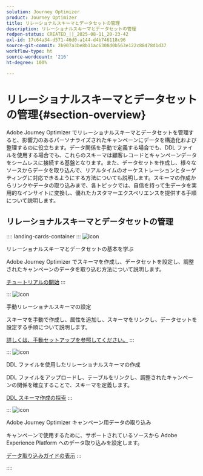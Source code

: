 ```yaml
---
solution: Journey Optimizer
product: Journey Optimizer
title: リレーショナルスキーマとデータセットの管理
description: リレーショナルスキーマとデータセットの管理
redpen-status: CREATED_||_2025-08-11_20-23-42
exl-id: 17c64a34-d571-46d0-a144-d4b746118c96
source-git-commit: 2b907a3be8b11ac6308d0b563e122c88478d1d37
workflow-type: ht
source-wordcount: '216'
ht-degree: 100%

---
```


# リレーショナルスキーマとデータセットの管理{#section-overview}

Adobe Journey Optimizer でリレーショナルスキーマとデータセットを管理すると、影響力のあるパーソナライズされたキャンペーンにデータを構造化および整理するのに役立ちます。データ関係を手動で定義する場合でも、DDL ファイルを使用する場合でも、これらのスキーマは顧客レコードとキャンペーンデータをシームレスに接続する基盤となります。また、データセットを作成し、様々なソースからデータを取り込んで、リアルタイムのオーケストレーションとターゲティングに対応できるようにする方法についても説明します。スキーマの作成からリンクやデータの取り込みまで、各トピックでは、自信を持って生データを実用的なインサイトに変換し、優れたカスタマーエクスペリエンスを提供する手順について説明します。

## リレーショナルスキーマとデータセットの管理

:::: landing-cards-container
:::
![icon](https://cdn.experienceleague.adobe.com/icons/circle-play.svg)

リレーショナルスキーマとデータセットの基本を学ぶ

Adobe Journey Optimizer でスキーマを作成し、データセットを設定し、調整されたキャンペーンのデータを取り込む方法について説明します。

[チュートリアルの開始](../using/orchestrated/gs-schemas.md)
:::

:::
![icon](https://cdn.experienceleague.adobe.com/icons/list-check.svg)

手動リレーショナルスキーマの設定

スキーマを手動で作成し、属性を追加し、スキーマをリンクし、データセットを設定する手順について説明します。

[詳しくは、手動セットアップを参照してください。](../using/orchestrated/manual-schema.md)
:::

:::
![icon](https://cdn.experienceleague.adobe.com/icons/code-branch.svg?lang=ja)

DDL ファイルを使用したリレーショナルスキーマの作成

DDL ファイルをアップロードし、テーブルをリンクし、調整されたキャンペーンの関係を確立することで、スキーマを定義します。

[DDL スキーマ作成の探索](../using/orchestrated/file-upload-schema.md)
:::

:::
![icon](https://cdn.experienceleague.adobe.com/icons/gear.svg)

Adobe Journey Optimizer キャンペーン用データの取り込み

キャンペーンで使用するために、サポートされているソースから Adobe Experience Platform へのデータ取り込みを設定します。

[データ取り込みガイドの表示](../using/orchestrated/ingest-data.md)
:::

::::

